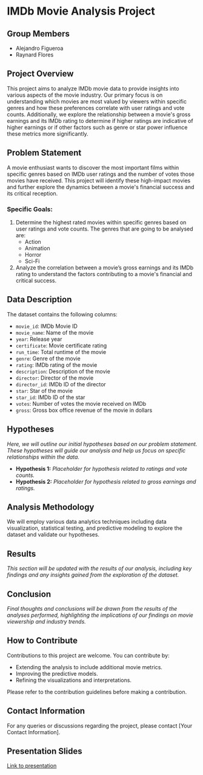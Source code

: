 # IMDb Movie Analysis Project

## Group Members
- Alejandro Figueroa
- Raynard Flores
  
## Project Overview
This project aims to analyze IMDb movie data to provide insights into various aspects of the movie industry. Our primary focus is on understanding which movies are most valued by viewers within specific genres and how these preferences correlate with user ratings and vote counts. Additionally, we explore the relationship between a movie's gross earnings and its IMDb rating to determine if higher ratings are indicative of higher earnings or if other factors such as genre or star power influence these metrics more significantly.

## Problem Statement
A movie enthusiast wants to discover the most important films within specific genres based on IMDb user ratings and the number of votes those movies have received. This project will identify these high-impact movies and further explore the dynamics between a movie's financial success and its critical reception.

### Specific Goals:
1. Determine the highest rated movies within specific genres based on user ratings and vote counts. The genres that are going to be analysed are:
   - Action
   - Animation
   - Horror
   - Sci-Fi
3. Analyze the correlation between a movie’s gross earnings and its IMDb rating to understand the factors contributing to a movie's financial and critical success.

## Data Description
The dataset contains the following columns:
- `movie_id`: IMDb Movie ID
- `movie_name`: Name of the movie
- `year`: Release year
- `certificate`: Movie certificate rating
- `run_time`: Total runtime of the movie
- `genre`: Genre of the movie
- `rating`: IMDb rating of the movie
- `description`: Description of the movie
- `director`: Director of the movie
- `director_id`: IMDb ID of the director
- `star`: Star of the movie
- `star_id`: IMDb ID of the star
- `votes`: Number of votes the movie received on IMDb
- `gross`: Gross box office revenue of the movie in dollars

## Hypotheses
*Here, we will outline our initial hypotheses based on our problem statement. These hypotheses will guide our analysis and help us focus on specific relationships within the data.*

- **Hypothesis 1:** *Placeholder for hypothesis related to ratings and vote counts.*
- **Hypothesis 2:** *Placeholder for hypothesis related to gross earnings and ratings.*

## Analysis Methodology
We will employ various data analytics techniques including data visualization, statistical testing, and predictive modeling to explore the dataset and validate our hypotheses.

## Results
*This section will be updated with the results of our analysis, including key findings and any insights gained from the exploration of the dataset.*

## Conclusion
*Final thoughts and conclusions will be drawn from the results of the analyses performed, highlighting the implications of our findings on movie viewership and industry trends.*

## How to Contribute
Contributions to this project are welcome. You can contribute by:
- Extending the analysis to include additional movie metrics.
- Improving the predictive models.
- Refining the visualizations and interpretations.

Please refer to the contribution guidelines before making a contribution.

## Contact Information
For any queries or discussions regarding the project, please contact [Your Contact Information].

## Presentation Slides
[Link to presentation](https://docs.google.com/presentation/d/15jPa1K_91Z-5iHPcOJnAMMG-oB2DUZAlHKpSrnCikVI/edit?usp=sharing)
